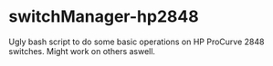 # switchManager-hp2848
Ugly bash script to do some basic operations on HP ProCurve 2848 switches. Might work on others aswell.
